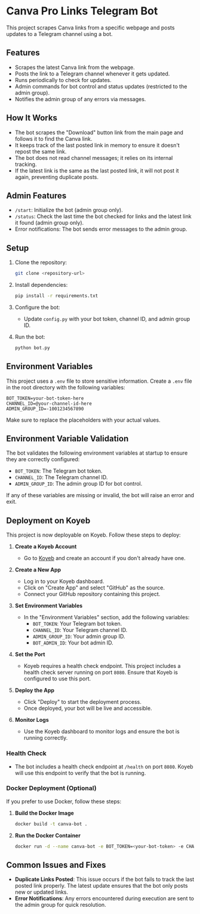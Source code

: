 # Canva Pro Links Telegram Bot

This project scrapes Canva links from a specific webpage and posts updates to a Telegram channel using a bot.

## Features
- Scrapes the latest Canva link from the webpage.
- Posts the link to a Telegram channel whenever it gets updated.
- Runs periodically to check for updates.
- Admin commands for bot control and status updates (restricted to the admin group).
- Notifies the admin group of any errors via messages.

## How It Works
- The bot scrapes the "Download" button link from the main page and follows it to find the Canva link.
- It keeps track of the last posted link in memory to ensure it doesn't repost the same link.
- The bot does not read channel messages; it relies on its internal tracking.
- If the latest link is the same as the last posted link, it will not post it again, preventing duplicate posts.

## Admin Features
- `/start`: Initialize the bot (admin group only).
- `/status`: Check the last time the bot checked for links and the latest link it found (admin group only).
- Error notifications: The bot sends error messages to the admin group.

## Setup

1. Clone the repository:
   ```bash
   git clone <repository-url>
   ```

2. Install dependencies:
   ```bash
   pip install -r requirements.txt
   ```

3. Configure the bot:
   - Update `config.py` with your bot token, channel ID, and admin group ID.

4. Run the bot:
   ```bash
   python bot.py
   ```

## Environment Variables
This project uses a `.env` file to store sensitive information. Create a `.env` file in the root directory with the following variables:

```
BOT_TOKEN=your-bot-token-here
CHANNEL_ID=@your-channel-id-here
ADMIN_GROUP_ID=-1001234567890
```

Make sure to replace the placeholders with your actual values.

## Environment Variable Validation
The bot validates the following environment variables at startup to ensure they are correctly configured:
- `BOT_TOKEN`: The Telegram bot token.
- `CHANNEL_ID`: The Telegram channel ID.
- `ADMIN_GROUP_ID`: The admin group ID for bot control.

If any of these variables are missing or invalid, the bot will raise an error and exit.

## Deployment on Koyeb

This project is now deployable on Koyeb. Follow these steps to deploy:

1. **Create a Koyeb Account**
   - Go to [Koyeb](https://www.koyeb.com/) and create an account if you don't already have one.

2. **Create a New App**
   - Log in to your Koyeb dashboard.
   - Click on "Create App" and select "GitHub" as the source.
   - Connect your GitHub repository containing this project.

3. **Set Environment Variables**
   - In the "Environment Variables" section, add the following variables:
     - `BOT_TOKEN`: Your Telegram bot token.
     - `CHANNEL_ID`: Your Telegram channel ID.
     - `ADMIN_GROUP_ID`: Your admin group ID.
     - `BOT_ADMIN_ID`: Your bot admin ID.

4. **Set the Port**
   - Koyeb requires a health check endpoint. This project includes a health check server running on port `8080`. Ensure that Koyeb is configured to use this port.

5. **Deploy the App**
   - Click "Deploy" to start the deployment process.
   - Once deployed, your bot will be live and accessible.

6. **Monitor Logs**
   - Use the Koyeb dashboard to monitor logs and ensure the bot is running correctly.

### Health Check
- The bot includes a health check endpoint at `/health` on port `8080`. Koyeb will use this endpoint to verify that the bot is running.

### Docker Deployment (Optional)
If you prefer to use Docker, follow these steps:

1. **Build the Docker Image**
   ```bash
   docker build -t canva-bot .
   ```

2. **Run the Docker Container**
   ```bash
   docker run -d --name canva-bot -e BOT_TOKEN=<your-bot-token> -e CHANNEL_ID=<your-channel-id> -e ADMIN_GROUP_ID=<your-admin-group-id> -p 8080:8080 canva-bot
   ```

## Common Issues and Fixes
- **Duplicate Links Posted**: This issue occurs if the bot fails to track the last posted link properly. The latest update ensures that the bot only posts new or updated links.
- **Error Notifications**: Any errors encountered during execution are sent to the admin group for quick resolution.